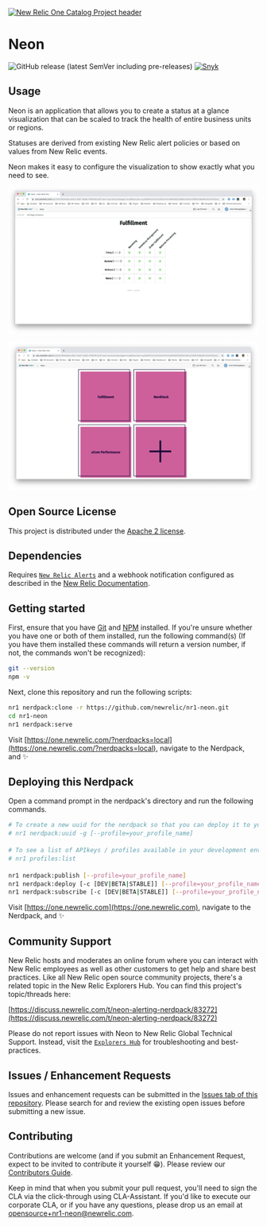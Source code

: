 [![New Relic One Catalog Project header](https://github.com/newrelic/open-source-office/raw/master/examples/categories/images/New_Relic_One_Catalog_Project.png)](https://github.com/newrelic/open-source-office/blob/master/examples/categories/index.md#nr1-catalog)

# Neon

![GitHub release (latest SemVer including pre-releases)](https://img.shields.io/github/v/release/newrelic/nr1-neon?include_prereleases) [![Snyk](https://snyk.io/test/github/newrelic/nr1-neon/badge.svg)](https://snyk.io/test/github/newrelic/nr1-neon)

## Usage

Neon is an application that allows you to create a status at a glance visualization that can be scaled to track the health of entire business units or regions.

Statuses are derived from existing New Relic alert policies or based on values from New Relic events.

Neon makes it easy to configure the visualization to show exactly what you need to see.

![Home Page](https://github.com/newrelic/nr1-neon/blob/master/catalog/screenshots/nr1-neon-1.png)

![A Sample Board](https://github.com/newrelic/nr1-neon/blob/master/catalog/screenshots/nr1-neon-2.png)

## Open Source License

This project is distributed under the [Apache 2 license](https://github.com/newrelic/nr1-neon/blob/master/LICENSE).

## Dependencies

Requires [`New Relic Alerts`](https://newrelic.com/alerts) and a webhook notification configured as described in the [New Relic Documentation](https://docs.newrelic.com/docs/alerts/new-relic-alerts/managing-notification-channels).

## Getting started

First, ensure that you have [Git](https://git-scm.com/book/en/v2/Getting-Started-Installing-Git) and [NPM](https://www.npmjs.com/get-npm) installed. If you're unsure whether you have one or both of them installed, run the following command(s) (If you have them installed these commands will return a version number, if not, the commands won't be recognized):

```bash
git --version
npm -v
```

Next, clone this repository and run the following scripts:

```bash
nr1 nerdpack:clone -r https://github.com/newrelic/nr1-neon.git
cd nr1-neon
nr1 nerdpack:serve
```

Visit [https://one.newrelic.com/?nerdpacks=local](https://one.newrelic.com/?nerdpacks=local), navigate to the Nerdpack, and :sparkles:

## Deploying this Nerdpack

Open a command prompt in the nerdpack's directory and run the following commands.

```bash
# To create a new uuid for the nerdpack so that you can deploy it to your account:
# nr1 nerdpack:uuid -g [--profile=your_profile_name]

# To see a list of APIkeys / profiles available in your development environment:
# nr1 profiles:list

nr1 nerdpack:publish [--profile=your_profile_name]
nr1 nerdpack:deploy [-c [DEV|BETA|STABLE]] [--profile=your_profile_name]
nr1 nerdpack:subscribe [-c [DEV|BETA|STABLE]] [--profile=your_profile_name]
```

Visit [https://one.newrelic.com](https://one.newrelic.com), navigate to the Nerdpack, and :sparkles:

## Community Support

New Relic hosts and moderates an online forum where you can interact with New Relic employees as well as other customers to get help and share best practices. Like all New Relic open source community projects, there's a related topic in the New Relic Explorers Hub. You can find this project's topic/threads here:

[https://discuss.newrelic.com/t/neon-alerting-nerdpack/83272](https://discuss.newrelic.com/t/neon-alerting-nerdpack/83272)

Please do not report issues with Neon to New Relic Global Technical Support. Instead, visit the [`Explorers Hub`](https://discuss.newrelic.com/c/build-on-new-relic) for troubleshooting and best-practices.

## Issues / Enhancement Requests

Issues and enhancement requests can be submitted in the [Issues tab of this repository](https://github.com/newrelic/nr1-neon/issues). Please search for and review the existing open issues before submitting a new issue.

## Contributing

Contributions are welcome (and if you submit an Enhancement Request, expect to be invited to contribute it yourself :grin:). Please review our [Contributors Guide](https://github.com/newrelic/nr1-neon/blob/master/CONTRIBUTING.md).

Keep in mind that when you submit your pull request, you'll need to sign the CLA via the click-through using CLA-Assistant. If you'd like to execute our corporate CLA, or if you have any questions, please drop us an email at opensource+nr1-neon@newrelic.com.
